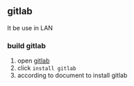 ##  gitlab
It be use in LAN


###   build gitlab
1. open [gitlab](http://gitlab.com) 
2. click `install gitlab`  
3. according to document to install gitlab

